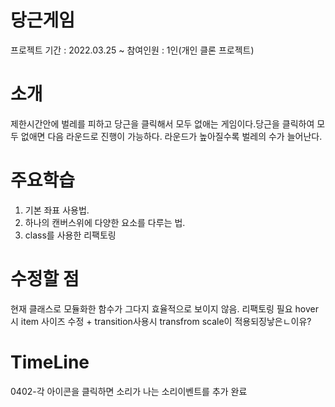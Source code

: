 # 당근게임

프로젝트 기간 : 2022.03.25 ~
참여인원 : 1인(개인 클론 프로젝트)

# 소개

제한시간안에 벌레를 피하고 당근을 클릭해서 모두 없애는 게임이다.당근을 클릭하여 모두 없애면 다음 라운드로 진행이 가능하다.
라운드가 높아질수록 벌레의 수가 늘어난다.

# 주요학습

1. 기본 좌표 사용법.
2. 하나의 캔버스위에 다양한 요소를 다루는 법.
3. class를 사용한 리팩토링

# 수정할 점

현재 클래스로 모듈화한 함수가 그다지 효율적으로 보이지 않음. 리팩토링 필요
hover시 item 사이즈 수정  + transition사용시 transfrom scale이 적용되징낳은ㄴ이유?

# TimeLine

0402-각 아이콘을 클릭하면 소리가 나는 소리이벤트를 추가 완료
